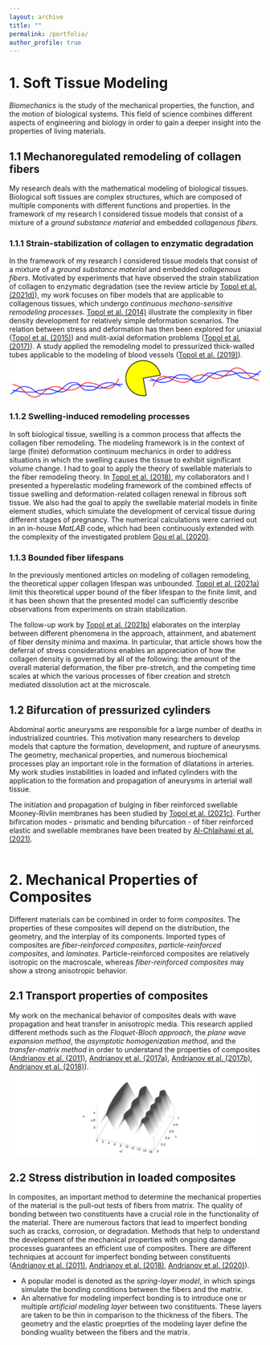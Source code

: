```yaml
---
layout: archive
title: ""
permalink: /portfolio/
author_profile: true
---
```






# 1. Soft Tissue Modeling

_Biomechanics_ is the study of the mechanical properties, the function, and the motion of biological systems.
This field of science combines different aspects of engineering and biology in order to gain a deeper insight into the properties of living materials.

## 1.1 Mechanoregulated remodeling of collagen fibers

My research deals with the mathematical modeling of biological tissues.
Biological soft tissues are complex structures, which are composed of  multiple components with different functions and properties. 
In the framework of my research I considered tissue models that consist of a mixture of a _ground substance material_ and embedded _collagenous fibers_.



### 1.1.1 Strain-stabilization of collagen to enzymatic degradation

In the framework of my research I considered tissue models that consist of a mixture of a _ground substance material_ and embedded _collagenous fibers_.
Motivated by experiments that have observed the strain stabilization of collagen to enzymatic degradation  (see the review article by [Topol et al. (2021d)](https://doi.org/10.1115/1.4052752)),
my work focuses on  fiber models that are applicable to collagenous tissues, which undergo _continuous mechano-sensitive remodeling processes_.
[Topol et al. (2014)](https://doi.org/10.1093/imamat/hxu027) illustrate the complexity in fiber density development for relatively simple deformation scenarios.
The relation between stress and deformation has then been explored for uniaxial ([Topol et al. (2015)](https://doi.org/10.1007/s10665-014-9771-9)) and mulit-axial deformation problems ([Topol et al. (2017)](https://doi.org/10.1007/s11043-016-9315-y)).
A study applied the remodeling model to pressurized thick-walled tubes applicable to the modeling of blood vessels ([Topol et al. (2019)](https://doi.org/10.1016/j.euromechsol.2019.103800)).
![Degradation](/images/PMAN3.png)

### 1.1.2 Swelling-induced remodeling processes

In soft biological tissue, swelling is a common process that affects the collagen fiber remodeling. The modeling framework is in the context of large (finite) deformation continuum mechanics in order to address situations in which the swelling causes the tissue to exhibit significant volume change.
I had to goal to apply the theory of swellable materials to the fiber remodeling theory.
In [Topol et al. (2018)](https://doi.org/10.1007/s10237-018-1043-6), my collaborators and I presented a hyperelastic modeling framework of the combined effects of tissue swelling and
deformation-related collagen renewal in fibrous soft tissue.
 We also had the goal to apply the swellable material models in finite element studies, which simulate the development of cervical tissue during different stages of pregnancy.
The numerical calculations were carried out in an in-house _MatLAB_ code,
which had been continuously extended  with the complexity of the investigated problem [Gou el al. (2020)](https://doi.org/10.1115/1.4045810).




### 1.1.3 Bounded fiber lifespans


In the previously mentioned articles on modeling of collagen remodeling, the theoretical upper collagen lifespan was unbounded.
[Topol et al. (2021a)](https://doi.org/10.1016/j.jmbbm.2020.104154) limit this theoretical upper bound of the fiber lifespan to the finite limit, and it has been shown that the presented model can sufficiently describe observations from experiments on strain stabilization.

The follow-up work by [Topol et al. (2021b)](https://doi.org/10.1016/j.mechrescom.2021.103740) elaborates on the interplay between different phenomena in the approach, attainment, and abatement of fiber density minima and maxima. In particular, that article shows how the deferral of stress considerations enables an appreciation of how the collagen density is governed by all of the following: the amount of the overall material deformation, the fiber pre-stretch, and the competing time scales at which the various processes of fiber creation and stretch mediated dissolution act at the microscale.



## 1.2 Bifurcation of pressurized cylinders

Abdominal aortic aneurysms are responsible for a large number of deaths in industrialized countries.
This motivation many researchers to develop models that capture the formation, development, and rupture of aneurysms.
The geometry, mechanical properties, and numerous biochemical processes play an important role in the formation of dilatations in arteries.
My work studies instabilities in loaded and inflated cylinders with the application to the formation and propagation of aneurysms in arterial wall tissue.

The initiation and propagation of bulging in fiber reinforced swellable Mooney-Rivlin membranes has been studied by
[Topol et al. (2021c)](https://doi.org/10.1007/s10665-021-10123-5). Further bifircation modes - prismatic and bending bifurcation - of fiber reinforced elastic and swellable membranes have been treated by [Al-Chlaihawi et al. (2021)](https://doi.org/10.1177/10812865211058767).
<br/>
<br/>




# 2. Mechanical Properties of Composites

Different  materials can be combined in order to form _composites_. The properties of these composites will depend on the distribution, the geometry, and the interplay of its components. Imported types of composites are _fiber-reinforced composites_, _particle-reinforced composites_, and _laminates_.
Particle-reinforced composites are relatively isotropic on the macroscale, whereas _fiber-reinforced composites_ may show a strong anisotropic behavior.


## 2.1 Transport properties of composites

My work on the mechanical behavior of composites deals with wave propagation and  heat transfer in anisotropic media.
This research applied different methods such as the _Floquet-Bloch approach_, the _plane wave expansion method_, the _asymptotic homogenization method_, and the _transfer-matrix method_ in order to understand the properties of composites ([Andrianov et al. (2011)](https://doi.org/10.1002/zamm.201000176), [Andrianov et al. (2017a)](https://doi.org/10.1007/s00707-016-1765-4), [Andrianov et al. (2017b)](https://doi.org/10.1016/j.ijheatmasstransfer.2017.03.124), [Andrianov et al. (2018)](https://doi.org/10.1016/j.wavemoti.2017.12.007)).
![Dispersion](/images/RealNEW.png)


## 2.2 Stress distribution in loaded composites
In composites, an important method to determine the mechanical properties of the material is the pull-out tests of fibers from matrix. 
The quality of bonding between two constituents have a crucial role in the functionality of the material.
There are numerous factors that lead to imperfect bonding such as cracks, corrosion, or degradation.
Methods that help to understand the development of the mechanical properties with ongoing damage processes guarantees
an efficient use of composites.
There are different techniques at account for imperfect bonding between constituents ([Andrianov et al. (2011)](https://doi.org/10.1007/s00419-008-0265-y), [Andrianov et al. (2018)](https://doi.org/10.1016/j.wavemoti.2017.12.007), [Andrianov et al. (2020)](https://doi.org/10.1007/s00707-020-02634-6)).
* A popular model is denoted as the _spring-layer model_, in which spings simulate the bonding conditions between the fibers and the matrix.
* An alternative for modeling imperfect bonding is to introduce one or multiple _artificial modeling layer_ between two constituents. These layers are taken to be thin in comparison to the thickness of the fibers. The geometry and the elastic proeprties of the modeling layer define the bonding wuality between the fibers and the matrix.


